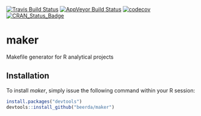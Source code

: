 [![Travis Build Status](https://travis-ci.org/beerda/maker.svg?branch=master)](https://travis-ci.org/beerda/maker) [![AppVeyor Build Status](https://ci.appveyor.com/api/projects/status/github/beerda/maker?branch=master&svg=true)](https://ci.appveyor.com/project/beerda/maker) [![codecov](https://codecov.io/gh/beerda/maker/branch/master/graph/badge.svg)](https://codecov.io/gh/beerda/maker) [![CRAN\_Status\_Badge](http://www.r-pkg.org/badges/version/maker)](https://cran.r-project.org/package=maker)


maker
=====

Makefile generator for R analytical projects


Installation
------------

To install *maker*, simply issue the following command within your R session:

``` r
install.packages("devtools")
devtools::install_github("beerda/maker")
```
